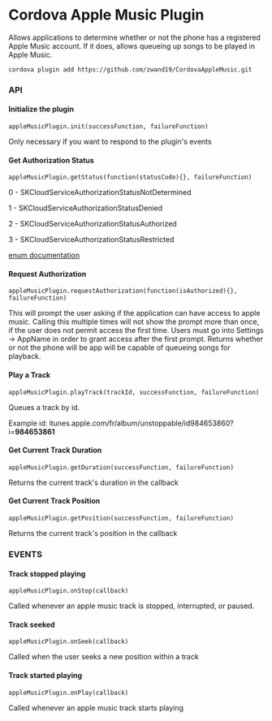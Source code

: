# Cordova Apple Music Plugin

Allows applications to determine whether or not the phone has a registered Apple Music account. If it does, allows queueing up songs to be played in Apple Music.

```
cordova plugin add https://github.com/zwand19/CordovaAppleMusic.git
```

### API

#### Initialize the plugin
```
appleMusicPlugin.init(successFunction, failureFunction)
```
Only necessary if you want to respond to the plugin's events

#### Get Authorization Status
```
appleMusicPlugin.getStatus(function(statusCode){}, failureFunction)
```
0 - SKCloudServiceAuthorizationStatusNotDetermined

1 - SKCloudServiceAuthorizationStatusDenied

2 - SKCloudServiceAuthorizationStatusAuthorized

3 - SKCloudServiceAuthorizationStatusRestricted

[enum documentation](https://developer.apple.com/library/ios/documentation/StoreKit/Reference/SKCloudServiceController_Class/#//apple_ref/c/tdef/SKCloudServiceAuthorizationStatus)

#### Request Authorization
```
appleMusicPlugin.requestAuthorization(function(isAuthorized){}, failureFunction)
```
This will prompt the user asking if the application can have access to apple music. Calling this multiple times will not show the prompt more than once, if the user does not
permit access the first time. Users must go into Settings -> AppName in order to grant access after the first prompt. Returns whether or not the phone will be app will be capable
of queueing songs for playback.

#### Play a Track
```
appleMusicPlugin.playTrack(trackId, successFunction, failureFunction)
```
Queues a track by id.

Example id: itunes.apple.com/fr/album/unstoppable/id984653860?i=<b>984653861</b>

#### Get Current Track Duration
```
appleMusicPlugin.getDuration(successFunction, failureFunction)
```
Returns the current track's duration in the callback

#### Get Current Track Position
```
appleMusicPlugin.getPosition(successFunction, failureFunction)
```
Returns the current track's position in the callback

### EVENTS

#### Track stopped playing
```
appleMusicPlugin.onStop(callback)
```
Called whenever an apple music track is stopped, interrupted, or paused.
#### Track seeked
```
appleMusicPlugin.onSeek(callback)
```
Called when the user seeks a new position within a track
#### Track started playing
```
appleMusicPlugin.onPlay(callback)
```
Called whenever an apple music track starts playing
